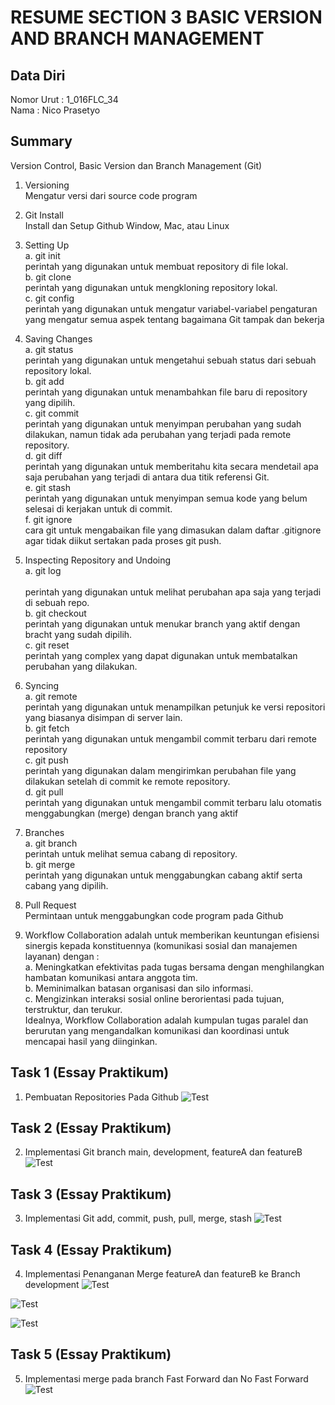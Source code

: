 # RESUME SECTION 3 BASIC VERSION AND BRANCH MANAGEMENT

## Data Diri
Nomor Urut  : 1_016FLC_34 <br>
Nama        : Nico Prasetyo

## Summary
Version Control, Basic Version dan Branch Management (Git)

1. Versioning <br>
Mengatur versi dari source code program
2. Git Install <br>
Install dan Setup Github Window, Mac, atau Linux
3. Setting Up <br>
a. git init 
<br> perintah yang digunakan untuk membuat repository di file lokal. <br>
b. git clone 
<br> perintah yang digunakan untuk mengkloning repository lokal. <br>
c. git config
<br> perintah yang digunakan untuk mengatur variabel-variabel pengaturan yang mengatur semua aspek tentang bagaimana Git tampak dan bekerja <br> 

4. Saving Changes <br>
a. git status
<br> perintah yang digunakan untuk mengetahui sebuah status dari sebuah repository lokal. <br> 
b. git add
<br> perintah yang digunakan untuk menambahkan file baru di repository yang dipilih. <br> 
c. git commit
<br> perintah yang digunakan untuk menyimpan perubahan yang sudah dilakukan, namun tidak ada perubahan yang terjadi pada remote repository. <br> 
d. git diff
<br> perintah yang digunakan untuk memberitahu kita secara mendetail apa saja perubahan yang terjadi di antara dua titik referensi Git. <br> 
e. git stash
<br> perintah yang digunakan untuk menyimpan semua kode yang belum selesai di kerjakan untuk di commit. <br> 
f. git ignore
<br> cara git untuk mengabaikan file yang dimasukan dalam daftar .gitignore agar tidak diikut sertakan pada proses git push. <br> 

5. Inspecting Repository and Undoing <br>
a. git log  
<br> perintah yang digunakan untuk melihat perubahan apa saja yang terjadi di sebuah repo. <br>
b. git checkout
<br> perintah yang digunakan untuk menukar branch yang aktif dengan bracht yang sudah dipilih. <br> 
c. git reset
<br> perintah yang complex yang dapat digunakan untuk membatalkan perubahan yang dilakukan. <br> 

6. Syncing <br>
a. git remote
<br> perintah yang digunakan untuk menampilkan petunjuk ke versi repositori yang biasanya disimpan di server lain. <br> 
b. git fetch
<br> perintah yang digunakan untuk mengambil commit terbaru dari remote repository <br> 
c. git push
<br> perintah yang digunakan dalam mengirimkan perubahan file yang dilakukan setelah di commit ke remote repository. <br> 
d. git pull 
<br> perintah yang digunakan untuk mengambil commit terbaru lalu otomatis menggabungkan (merge) dengan branch yang aktif <br>

7. Branches <br>
a. git branch
<br> perintah untuk melihat semua cabang di repository. <br> 
b. git merge
<br> perintah yang digunakan untuk menggabungkan cabang aktif serta cabang yang dipilih. <br> 

8. Pull Request <br>
Permintaan untuk menggabungkan code program pada Github

9. Workflow Collaboration adalah untuk memberikan keuntungan efisiensi sinergis kepada konstituennya (komunikasi sosial dan manajemen layanan) dengan : <br>
a. Meningkatkan efektivitas pada tugas bersama dengan menghilangkan hambatan komunikasi antara anggota tim. <br>
b. Meminimalkan batasan organisasi dan silo informasi. <br>
c. Mengizinkan interaksi sosial online berorientasi pada tujuan, terstruktur, dan terukur. <br>
Idealnya, Workflow Collaboration adalah kumpulan tugas paralel dan berurutan yang mengandalkan komunikasi dan koordinasi untuk mencapai hasil yang diinginkan.

## Task 1 (Essay Praktikum)
1. Pembuatan Repositories Pada Github
![Test](screenshots/Screenshot_Pembuatan%20Repositories.png)

## Task 2 (Essay Praktikum)
2. Implementasi Git branch main, development, featureA dan featureB
![Test](screenshots/Screenshot_Implementasi%20Penggunaan%20Branch.png)

## Task 3 (Essay Praktikum)
3. Implementasi Git add, commit, push, pull, merge, stash
![Test](screenshots/Screenshot_Implementasi%20Git%20push%20pull%20stash%20dan%20merge.png)

## Task 4 (Essay Praktikum)
4. Implementasi Penanganan Merge featureA dan featureB ke Branch development
![Test](screenshots/Screenshot_Implementasi%20Merge%20feature%20A%20dan%20B%20To%20Branch%20Development.png)

![Test](screenshots/Screenshot_Penanganan%20Conflict%20Merge%20from%20featureA%20to%20development.png)

![Test](screenshots/Screenshot_Penanganan%20Conflict%20Merge%20from%20featureB%20to%20development.png)

## Task 5 (Essay Praktikum)
5. Implementasi merge pada branch Fast Forward dan No Fast Forward 
![Test](screenshots/Screenshot_Implementasi%20Merge%20No%20Fast%20Forward%20(Development%20Branch%20To%20Main).png)